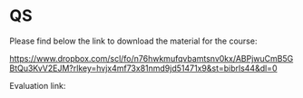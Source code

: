 # QS

Please find below the link to download the material for the course:

https://www.dropbox.com/scl/fo/n76hwkmufqvbamtsnv0kx/ABPjwuCmB5GBtQu3KvV2EJM?rlkey=hvjx4mf73x81nmd9jd51471x9&st=bibrls44&dl=0

Evaluation link:
